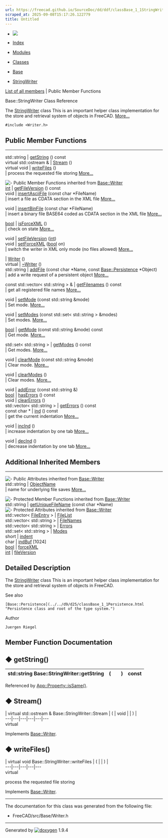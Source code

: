 ```yaml
---
url: https://freecad.github.io/SourceDoc/dd/ddf/classBase_1_1StringWriter.html
scraped_at: 2025-09-08T15:17:26.122779
title: Untitled
---
```


  * [ ![](https://www.freecad.org/svg/logo-freecad.svg) ](https://freecadweb.org "FreeCAD")
  * [Index](../../index.html "Index")
  * [Modules](../../modules.html "Modules list")
  * [Classes](../../annotated.html "Annotated list")

  * [Base](../../db/d07/namespaceBase.html)
  * [StringWriter](../../dd/ddf/classBase_1_1StringWriter.html)

[List of all members](../../d2/dbc/classBase_1_1StringWriter-members.html) | Public Member Functions

Base::StringWriter Class Reference

The [StringWriter](../../dd/ddf/classBase_1_1StringWriter.html "The
StringWriter class This is an important helper class implementation for the
store and retrieval s...") class This is an important helper class
implementation for the store and retrieval system of objects in FreeCAD.
[More...](../../dd/ddf/classBase_1_1StringWriter.html#details)

`#include <Writer.h>`

##  Public Member Functions  
  
---  
std::string | [getString](../../dd/ddf/classBase_1_1StringWriter.html#aff861785ca83f8b71be6575059c733db) () const  
virtual std::ostream & | [Stream](../../dd/ddf/classBase_1_1StringWriter.html#ada958264e1957ee52bb714dd02a6c61e) ()  
virtual void | [writeFiles](../../dd/ddf/classBase_1_1StringWriter.html#ab4177ca37ded0ca8aec93245e596de6d) ()  
| process the requested file storing
[More...](../../dd/ddf/classBase_1_1StringWriter.html#ab4177ca37ded0ca8aec93245e596de6d)  
  
![-](../../closed.png) Public Member Functions inherited from
[Base::Writer](../../dd/d4d/classBase_1_1Writer.html)  
[int](../../d1/da0/classint.html) | [getFileVersion](../../dd/d4d/classBase_1_1Writer.html#aaf8877bfc94b43f802bbe6b41fadf7ed) () const  
void | [insertAsciiFile](../../dd/d4d/classBase_1_1Writer.html#ac188706203bae688ddec31a05e57425d) (const char *FileName)  
| insert a file as CDATA section in the XML file
[More...](../../dd/d4d/classBase_1_1Writer.html#ac188706203bae688ddec31a05e57425d)  
  
void | [insertBinFile](../../dd/d4d/classBase_1_1Writer.html#aafe5f2af569301dbae674de29e757de4) (const char *FileName)  
| insert a binary file BASE64 coded as CDATA section in the XML file
[More...](../../dd/d4d/classBase_1_1Writer.html#aafe5f2af569301dbae674de29e757de4)  
  
[bool](../../d9/db9/classbool.html) | [isForceXML](../../dd/d4d/classBase_1_1Writer.html#a2312714b18983912a3b4b01121bab5d6) ()  
| check on state
[More...](../../dd/d4d/classBase_1_1Writer.html#a2312714b18983912a3b4b01121bab5d6)  
  
void | [setFileVersion](../../dd/d4d/classBase_1_1Writer.html#a2fed004ddd6bc5ba1793d9344db63291) ([int](../../d1/da0/classint.html))  
void | [setForceXML](../../dd/d4d/classBase_1_1Writer.html#af7c44d252aa9e28e3fcdce658bcb6e58) ([bool](../../d9/db9/classbool.html) on)  
| switch the writer in XML only mode (no files allowed)
[More...](../../dd/d4d/classBase_1_1Writer.html#af7c44d252aa9e28e3fcdce658bcb6e58)  
  
|
[Writer](../../dd/d4d/classBase_1_1Writer.html#aedc04cd5fb7b4b99d3ad906fef2116ce)
()  
virtual | [~Writer](../../dd/d4d/classBase_1_1Writer.html#a6f57399b94731301d267ce10a2f52ea3) ()  
std::string | [addFile](../../dd/d4d/classBase_1_1Writer.html#a253afcb774015eed79da264548ef4b55) (const char *Name, const [Base::Persistence](../../d9/d25/classBase_1_1Persistence.html) *Object)  
| add a write request of a persistent object
[More...](../../dd/d4d/classBase_1_1Writer.html#a253afcb774015eed79da264548ef4b55)  
  
const std::vector< std::string > & | [getFilenames](../../dd/d4d/classBase_1_1Writer.html#a6cc1724ce9808ed9d010057a45c0fd6b) () const  
| get all registered file names
[More...](../../dd/d4d/classBase_1_1Writer.html#a6cc1724ce9808ed9d010057a45c0fd6b)  
  
void | [setMode](../../dd/d4d/classBase_1_1Writer.html#a3a26c2bb6285dcd29c97037cdda5042e) (const std::string &mode)  
| Set mode.
[More...](../../dd/d4d/classBase_1_1Writer.html#a3a26c2bb6285dcd29c97037cdda5042e)  
  
void | [setModes](../../dd/d4d/classBase_1_1Writer.html#ada4367ab704c07fc4347bb6055c88f1c) (const std::set< std::string > &modes)  
| Set modes.
[More...](../../dd/d4d/classBase_1_1Writer.html#ada4367ab704c07fc4347bb6055c88f1c)  
  
[bool](../../d9/db9/classbool.html) | [getMode](../../dd/d4d/classBase_1_1Writer.html#a67a2c785c2554167b104bad578ae5c83) (const std::string &mode) const  
| Get mode.
[More...](../../dd/d4d/classBase_1_1Writer.html#a67a2c785c2554167b104bad578ae5c83)  
  
std::set< std::string > | [getModes](../../dd/d4d/classBase_1_1Writer.html#a86e86c861b4596a5470e64b06749154f) () const  
| Get modes.
[More...](../../dd/d4d/classBase_1_1Writer.html#a86e86c861b4596a5470e64b06749154f)  
  
void | [clearMode](../../dd/d4d/classBase_1_1Writer.html#a4c81edd99ae05bebdeec57cc65f371e1) (const std::string &mode)  
| Clear mode.
[More...](../../dd/d4d/classBase_1_1Writer.html#a4c81edd99ae05bebdeec57cc65f371e1)  
  
void | [clearModes](../../dd/d4d/classBase_1_1Writer.html#aaa6ac018d7d3fc0f8215e785b9d2918d) ()  
| Clear modes.
[More...](../../dd/d4d/classBase_1_1Writer.html#aaa6ac018d7d3fc0f8215e785b9d2918d)  
  
void | [addError](../../dd/d4d/classBase_1_1Writer.html#a060e45ed91863b5535fa9c9721dde11f) (const std::string &)  
[bool](../../d9/db9/classbool.html) | [hasErrors](../../dd/d4d/classBase_1_1Writer.html#a63b47ea7f6739149a2df8c4bf6344f3a) () const  
void | [clearErrors](../../dd/d4d/classBase_1_1Writer.html#af772e74bbf7a1dd181af9fb5dfc94ccc) ()  
std::vector< std::string > | [getErrors](../../dd/d4d/classBase_1_1Writer.html#a0a8724e4f558be340dce98381cfc6097) () const  
const char * | [ind](../../dd/d4d/classBase_1_1Writer.html#aca6713f264f65b0a0dac0ac013ab3368) () const  
| get the current indentation
[More...](../../dd/d4d/classBase_1_1Writer.html#aca6713f264f65b0a0dac0ac013ab3368)  
  
void | [incInd](../../dd/d4d/classBase_1_1Writer.html#a43d778c305e03fe9d6e6def57ce738f5) ()  
| increase indentation by one tab
[More...](../../dd/d4d/classBase_1_1Writer.html#a43d778c305e03fe9d6e6def57ce738f5)  
  
void | [decInd](../../dd/d4d/classBase_1_1Writer.html#a30341c9a398093609d564137a7bb9c92) ()  
| decrease indentation by one tab
[More...](../../dd/d4d/classBase_1_1Writer.html#a30341c9a398093609d564137a7bb9c92)  
  
  
##  Additional Inherited Members  
  
---  
![-](../../closed.png) Public Attributes inherited from
[Base::Writer](../../dd/d4d/classBase_1_1Writer.html)  
std::string | [ObjectName](../../dd/d4d/classBase_1_1Writer.html#a33392412488d03635dfb4527e3df677d)  
| name for underlying file saves
[More...](../../dd/d4d/classBase_1_1Writer.html#a33392412488d03635dfb4527e3df677d)  
  
![-](../../closed.png) Protected Member Functions inherited from
[Base::Writer](../../dd/d4d/classBase_1_1Writer.html)  
std::string | [getUniqueFileName](../../dd/d4d/classBase_1_1Writer.html#a5f42876fd6d991fd34f2de3ca657f9cc) (const char *Name)  
![-](../../closed.png) Protected Attributes inherited from
[Base::Writer](../../dd/d4d/classBase_1_1Writer.html)  
std::vector< [FileEntry](../../d5/de8/structBase_1_1Writer_1_1FileEntry.html) > | [FileList](../../dd/d4d/classBase_1_1Writer.html#a364da33cc8f9237793691c1ed545b866)  
std::vector< std::string > | [FileNames](../../dd/d4d/classBase_1_1Writer.html#afaea6adc505c9a950ce2b6385a7fec2c)  
std::vector< std::string > | [Errors](../../dd/d4d/classBase_1_1Writer.html#a20d9a8919ae090e2910a0b8068e7ff62)  
std::set< std::string > | [Modes](../../dd/d4d/classBase_1_1Writer.html#ac621e7c0f597b9220dd9bdab6acab4dd)  
short | [indent](../../dd/d4d/classBase_1_1Writer.html#a51f1a622cb20d7dceb19ec58b1a111c5)  
char | [indBuf](../../dd/d4d/classBase_1_1Writer.html#acb8178b1adf60b3f6b58db2324456062) [1024]  
[bool](../../d9/db9/classbool.html) | [forceXML](../../dd/d4d/classBase_1_1Writer.html#aac5ceb3ba47d3598d2e357fe9c2afab1)  
[int](../../d1/da0/classint.html) | [fileVersion](../../dd/d4d/classBase_1_1Writer.html#ade28c77127289e039bc9eeccfe40ff61)  
  
## Detailed Description

The [StringWriter](../../dd/ddf/classBase_1_1StringWriter.html "The
StringWriter class This is an important helper class implementation for the
store and retrieval s...") class This is an important helper class
implementation for the store and retrieval system of objects in FreeCAD.

See also

    [Base::Persistence](../../d9/d25/classBase_1_1Persistence.html "Persistence class and root of the type system.")

Author

    Juergen Riegel 

## Member Function Documentation

## ◆ getString()

std::string Base::StringWriter::getString  | ( | | ) |  const  
---|---|---|---|---  
  
Referenced by
[App::Property::isSame()](../../d0/da9/classApp_1_1Property.html#a08399f877d573339ec921f08bd48ff3d).

## ◆ Stream()

| virtual std::ostream & Base::StringWriter::Stream  | ( | void  | | ) |   
---|---|---|---|---|---  
virtual  
  
Implements
[Base::Writer](../../dd/d4d/classBase_1_1Writer.html#ab9783b74c5f923aff65ecefcc0910205).

## ◆ writeFiles()

| virtual void Base::StringWriter::writeFiles  | ( | | ) |   
---|---|---|---|---  
virtual  
  
process the requested file storing

Implements
[Base::Writer](../../dd/d4d/classBase_1_1Writer.html#a4ac216f6afc4c088950ae53dc75a9e2d).

* * *

The documentation for this class was generated from the following file:

  * FreeCAD/src/Base/Writer.h

* * *

Generated by
[![doxygen](../../doxygen.svg)](https://www.doxygen.org/index.html) 1.9.4

